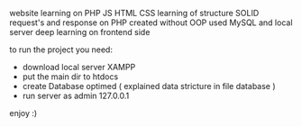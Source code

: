 website learning on PHP JS HTML CSS
learning of structure SOLID request's and response on PHP 
created without OOP 
used MySQL and local server
deep learning on frontend side

to run the project you need:
*  download local server XAMPP
*  put the main dir to htdocs
*  create Database  optimed ( explained data stricture in file database )
*  run server as admin 127.0.0.1

enjoy :)

